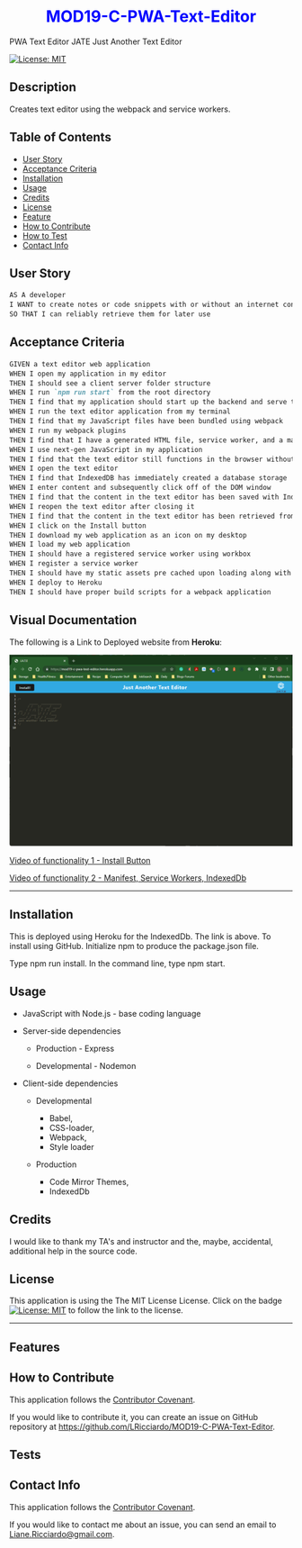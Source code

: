# <center><font color="blue">**MOD19-C-PWA-Text-Editor**</font></center>
PWA Text Editor JATE Just Another Text Editor

[![License: MIT](https://img.shields.io/badge/License-MIT-yellow.svg)](https://opensource.org/licenses/MIT)

## Description

Creates text editor using the webpack and service workers.

## Table of Contents
  
- [User Story](#userstory)
- [Acceptance Criteria](#acceptance-criteria)
- [Installation](#installation)
- [Usage](#usage)
- [Credits](#credits)
- [License](#license)
- [Feature](#features)
- [How to Contribute](#contribute)
- [How to Test](#test)
- [Contact Info](#contact) 

## User Story

```md
AS A developer
I WANT to create notes or code snippets with or without an internet connection
SO THAT I can reliably retrieve them for later use
```

## Acceptance Criteria

```md
GIVEN a text editor web application
WHEN I open my application in my editor
THEN I should see a client server folder structure
WHEN I run `npm run start` from the root directory
THEN I find that my application should start up the backend and serve the client
WHEN I run the text editor application from my terminal
THEN I find that my JavaScript files have been bundled using webpack
WHEN I run my webpack plugins
THEN I find that I have a generated HTML file, service worker, and a manifest file
WHEN I use next-gen JavaScript in my application
THEN I find that the text editor still functions in the browser without errors
WHEN I open the text editor
THEN I find that IndexedDB has immediately created a database storage
WHEN I enter content and subsequently click off of the DOM window
THEN I find that the content in the text editor has been saved with IndexedDB
WHEN I reopen the text editor after closing it
THEN I find that the content in the text editor has been retrieved from our IndexedDB
WHEN I click on the Install button
THEN I download my web application as an icon on my desktop
WHEN I load my web application
THEN I should have a registered service worker using workbox
WHEN I register a service worker
THEN I should have my static assets pre cached upon loading along with subsequent pages and static assets
WHEN I deploy to Heroku
THEN I should have proper build scripts for a webpack application
```

## Visual Documentation

The following is a Link to Deployed website from **Heroku**:

[![Deployed to Heroku](./assets/MainScreenShot-small.png "Link to website")](https://mod19-c-pwa-text-editor.herokuapp.com/)

[Video of functionality 1 - Install Button](https://drive.google.com/file/d/1T-oVWEW8zx7k023O0xuVONNTKGGBLQki/view?usp=share_link)

[Video of functionality 2 - Manifest, Service Workers, IndexedDb](https://drive.google.com/file/d/1A_uZaiLDQ8i2XINAk4GBwYG8iJil06zw/view?usp=share_link)
***

## Installation

This is deployed using Heroku for the IndexedDb. The link is above.
To install using GitHub. Initialize npm to produce the package.json file.

Type npm run install. 
In the command line, type npm start.

## Usage
- JavaScript with Node.js - base coding language

- Server-side dependencies
  - Production - Express
  
  - Developmental - Nodemon

- Client-side dependencies
  - Developmental
    -  Babel,
    -  CSS-loader,
    -  Webpack,
    -  Style loader
  
  - Production
    - Code Mirror Themes,
    - IndexedDb

## Credits

I would like to thank my TA's and instructor and the, maybe, accidental, additional help in the source code.

## License

This application is using the The MIT License License. Click on the badge  [![License: MIT](https://img.shields.io/badge/License-MIT-yellow.svg)](https://opensource.org/licenses/MIT)  to follow the link to the license.

---

## Features



## How to Contribute

This application follows the [Contributor Covenant](https://www.contributor-covenant.org/).

If you would like to contribute it, you can create an issue on GitHub repository at https://github.com/LRicciardo/MOD19-C-PWA-Text-Editor. 

## Tests


  
## Contact Info

This application follows the [Contributor Covenant](https://www.contributor-covenant.org/).

If you would like to contact me about an issue, you can send an email to Liane.Ricciardo@gmail.com.
